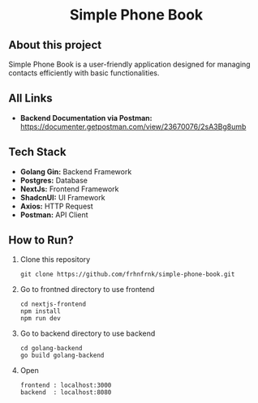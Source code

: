 <h1 align="center" >
    Simple Phone Book
</h1>

## About this project
Simple Phone Book is a user-friendly application designed for managing contacts efficiently with basic functionalities.

## All Links
- **Backend Documentation via Postman:** https://documenter.getpostman.com/view/23670076/2sA3Bg8umb

## Tech Stack
- **Golang Gin:** Backend Framework
- **Postgres:** Database
- **NextJs:** Frontend Framework
- **ShadcnUI:** UI Framework
- **Axios:** HTTP Request
- **Postman:** API Client

## How to Run?
1. Clone this repository
    ```````````
    git clone https://github.com/frhnfrnk/simple-phone-book.git
    ```````````
2. Go to frontned directory to use frontend
    ```````````
    cd nextjs-frontend
    npm install
    npm run dev
    ```````````
3. Go to backend directory to use backend
    ```````````
    cd golang-backend
    go build golang-backend
    ```````````
4. Open
    ```````````
    frontend : localhost:3000
    backend  : localhost:8080
    ```````````
